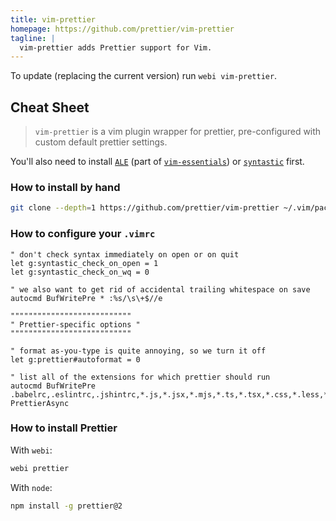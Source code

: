 ```yaml
---
title: vim-prettier
homepage: https://github.com/prettier/vim-prettier
tagline: |
  vim-prettier adds Prettier support for Vim.
---
```


To update (replacing the current version) run `webi vim-prettier`.

## Cheat Sheet

> `vim-prettier` is a vim plugin wrapper for prettier, pre-configured with
> custom default prettier settings.

You'll also need to install [`ALE`](https://webinstall.dev/vim-ale) (part of
[`vim-essentials`](https://webinstall.dev/vim-essentials)) or
[`syntastic`](https://webinstall.dev/vim-syntastic) first.

### How to install by hand

```bash
git clone --depth=1 https://github.com/prettier/vim-prettier ~/.vim/pack/plugins/start/vim-prettier
```

### How to configure your `.vimrc`

```vim
" don't check syntax immediately on open or on quit
let g:syntastic_check_on_open = 1
let g:syntastic_check_on_wq = 0

" we also want to get rid of accidental trailing whitespace on save
autocmd BufWritePre * :%s/\s\+$//e
```

```vim
"""""""""""""""""""""""""""
" Prettier-specific options "
"""""""""""""""""""""""""""

" format as-you-type is quite annoying, so we turn it off
let g:prettier#autoformat = 0

" list all of the extensions for which prettier should run
autocmd BufWritePre .babelrc,.eslintrc,.jshintrc,*.js,*.jsx,*.mjs,*.ts,*.tsx,*.css,*.less,*.scss,*.json,*.graphql,*.md,*.vue,*.yaml,*.html PrettierAsync
```

### How to install Prettier

With `webi`:

```bash
webi prettier
```

With `node`:

```bash
npm install -g prettier@2
```
